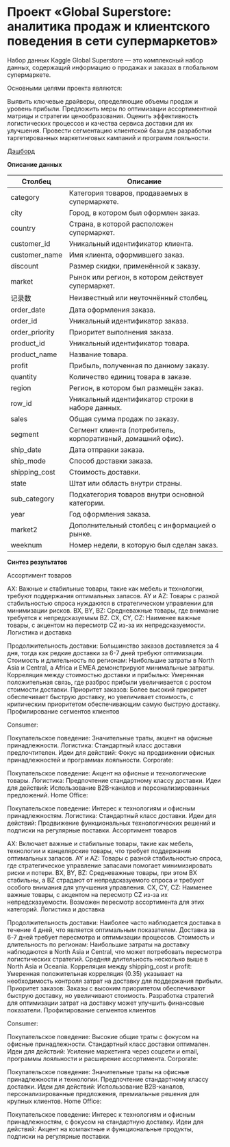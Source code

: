 # Проект «Global Superstore: аналитика продаж и клиентского поведения в сети супермаркетов»

Набор данных Kaggle Global Superstore — это комплексный набор данных, содержащий информацию о продажах и заказах в глобальном супермаркете.

Основными целями проекта являются:

Выявить ключевые драйверы, определяющие объемы продаж и уровень прибыли.
Предложить меры по оптимизации ассортиментной матрицы и стратегии ценообразования.
Оценить эффективность логистических процессов и качества сервиса доставки для их улучшения.
Провести сегментацию клиентской базы для разработки таргетированных маркетинговых кампаний и программ лояльности.

[Дашборд](https://public.tableau.com/app/profile/.35276559/viz/GlobalSuperstore_17493174393760/Sheet1)

**Описание данных**

| Столбец         | Описание                                                        |
|-|-|
| category        | Категория товаров, продаваемых в супермаркете.                  |
| city            | Город, в котором был оформлен заказ.                            |
| country         | Страна, в которой расположен супермаркет.                       |
| customer_id     | Уникальный идентификатор клиента.                               |
| customer_name   | Имя клиента, оформившего заказ.                                 |
| discount        | Размер скидки, применённой к заказу.                            |
| market          | Рынок или регион, в котором действует супермаркет.              |
| 记录数       | Неизвестный или неуточнённый столбец.                           |
| order_date      | Дата оформления заказа.                                         |
| order_id        | Уникальный идентификатор заказа.                                |
| order_priority  | Приоритет выполнения заказа.                                    |
| product_id      | Уникальный идентификатор товара.                                |
| product_name    | Название товара.                                                |
| profit          | Прибыль, полученная по данному заказу.                          |
| quantity        | Количество единиц товара в заказе.                             |
| region          | Регион, в котором был размещён заказ.                           |
| row_id          | Уникальный идентификатор строки в наборе данных.                |
| sales           | Общая сумма продаж по заказу.                                   |
| segment         | Сегмент клиента (потребитель, корпоративный, домашний офис).   |
| ship_date       | Дата отправки заказа.                                           |
| ship_mode       | Способ доставки заказа.                                         |
| shipping_cost   | Стоимость доставки.                                             |
| state           | Штат или область внутри страны.                                |
| sub_category    | Подкатегория товаров внутри основной категории.                 |
| year            | Год оформления заказа.                                          |
| market2         | Дополнительный столбец с информацией о рынке.                   |
| weeknum         | Номер недели, в которую был сделан заказ.                       |

**Синтез результатов**

Ассортимент товаров

AX: Важные и стабильные товары, такие как мебель и технологии, требуют поддержания оптимальных запасов.
AY и AZ: Товары с разной стабильностью спроса нуждаются в стратегическом управлении для минимизации рисков.
BX, BY, BZ: Средневажные товары, где внимание требуется к непредсказуемым BZ.
CX, CY, CZ: Наименее важные товары, с акцентом на пересмотр CZ из-за их непредсказуемости.
Логистика и доставка

Продолжительность доставки: Большинство заказов доставляется за 4 дня, тогда как редкие доставки за 6-7 дней требуют оптимизации.
Стоимость и длительность по регионам: Наибольшие затраты в North Asia и Central, а Africa и EMEA демонстрируют минимальные затраты.
Корреляция между стоимостью доставки и прибылью: Умеренная положительная связь, где разброс прибыли увеличивается с ростом стоимости доставки.
Приоритет заказов: Более высокий приоритет обеспечивает быструю доставку, но увеличивает стоимость, с критическим приоритетом обеспечивающим самую быструю доставку.
Профилирование сегментов клиентов

Consumer:

Покупательское поведение: Значительные траты, акцент на офисные принадлежности.
Логистика: Стандартный класс доставки предпочтителен.
Идеи для действий: Фокус на продвижении офисных принадлежностей и программах лояльности.
Corporate:

Покупательское поведение: Акцент на офисные и технологические товары.
Логистика: Предпочтение стандартному классу доставки.
Идеи для действий: Использование B2B-каналов и персонализированных предложений.
Home Office:

Покупательское поведение: Интерес к технологиям и офисным принадлежностям.
Логистика: Стандартный класс доставки.
Идеи для действий: Продвижение функциональных технологических решений и подписки на регулярные поставки.
Ассортимент товаров

AX: Включает важные и стабильные товары, такие как мебель, технологии и канцелярские товары, что требует поддержания оптимальных запасов.
AY и AZ: Товары с разной стабильностью спроса, где стратегическое управление запасами помогает минимизировать риски и потери.
BX, BY, BZ: Средневажные товары, при этом BX стабильны, а BZ страдают от непредсказуемого спроса и требуют особого внимания для улучшения управления.
CX, CY, CZ: Наименее важные товары, с акцентом на пересмотр CZ из-за их непредсказуемости. Возможен пересмотр ассортимента для этих категорий.
Логистика и доставка

Продолжительность доставки: Наиболее часто наблюдается доставка в течение 4 дней, что является оптимальным показателем. Доставка за 6-7 дней требует пересмотра и оптимизации процессов.
Стоимость и длительность по регионам: Наибольшие затраты на доставку наблюдаются в North Asia и Central, что может потребовать пересмотра логистических стратегий. Средняя длительность несколько выше в North Asia и Oceania.
Корреляция между shipping_cost и profit: Умеренная положительная корреляция (0.35) указывает на необходимость контроля затрат на доставку для поддержания прибыли.
Приоритет заказов: Заказы с высоким приоритетом обеспечивают быструю доставку, но увеличивают стоимость. Разработка стратегий для оптимизации затрат на доставку может улучшить финансовые показатели.
Профилирование сегментов клиентов

Consumer:

Покупательское поведение: Высокие общие траты с фокусом на офисные принадлежности. Стандартный класс доставки оптимален.
Идеи для действий: Усиление маркетинга через соцсети и email, программы лояльности и расширение ассортимента.
Corporate:

Покупательское поведение: Значительные траты на офисные принадлежности и технологии. Предпочтение стандартному классу доставки.
Идеи для действий: Использование B2B-каналов, персонализированные предложения, премиальные решения для крупных клиентов.
Home Office:

Покупательское поведение: Интерес к технологиям и офисным принадлежностям, с фокусом на стандартную доставку.
Идеи для действий: Акцент на компактные и функциональные продукты, подписки на регулярные поставки.
